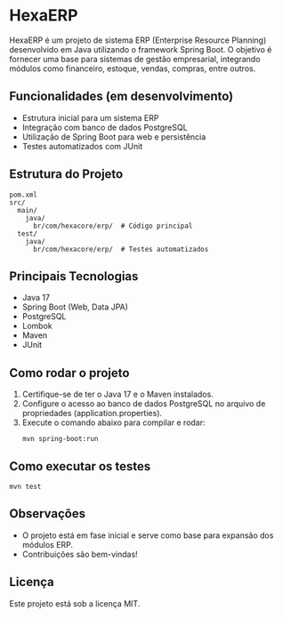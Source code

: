 # HexaERP

HexaERP é um projeto de sistema ERP (Enterprise Resource Planning) desenvolvido em Java utilizando o framework Spring Boot. O objetivo é fornecer uma base para sistemas de gestão empresarial, integrando módulos como financeiro, estoque, vendas, compras, entre outros.

## Funcionalidades (em desenvolvimento)
- Estrutura inicial para um sistema ERP
- Integração com banco de dados PostgreSQL
- Utilização de Spring Boot para web e persistência
- Testes automatizados com JUnit

## Estrutura do Projeto
```
pom.xml
src/
  main/
    java/
      br/com/hexacore/erp/  # Código principal
  test/
    java/
      br/com/hexacore/erp/  # Testes automatizados
```

## Principais Tecnologias
- Java 17
- Spring Boot (Web, Data JPA)
- PostgreSQL
- Lombok
- Maven
- JUnit

## Como rodar o projeto
1. Certifique-se de ter o Java 17 e o Maven instalados.
2. Configure o acesso ao banco de dados PostgreSQL no arquivo de propriedades (application.properties).
3. Execute o comando abaixo para compilar e rodar:
   ```shell
   mvn spring-boot:run
   ```

## Como executar os testes
```shell
mvn test
```

## Observações
- O projeto está em fase inicial e serve como base para expansão dos módulos ERP.
- Contribuições são bem-vindas!

## Licença
Este projeto está sob a licença MIT.
